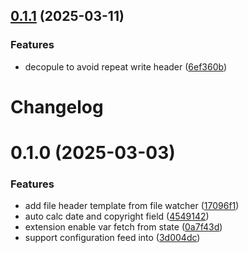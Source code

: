 

## [0.1.1](https://github.com/AlexRainHao/fileheader-neko-py/compare/0.1.0...0.1.1) (2025-03-11)


### Features

* decopule to avoid repeat write header ([6ef360b](https://github.com/AlexRainHao/fileheader-neko-py/commit/6ef360b1d64de11cc49a554158f192d336830cbb))

# Changelog

# 0.1.0 (2025-03-03)


### Features

* add file header template from file watcher ([17096f1](https://github.com/AlexRainHao/fileheader-neko-py/commit/17096f17d01be29f7f603d81aea0b76a7dd60065))
* auto calc date and copyright field ([4549142](https://github.com/AlexRainHao/fileheader-neko-py/commit/454914203cf3322e9aa9dcf4c5c7e8a84fd103a5))
* extension enable var fetch from state ([0a7f43d](https://github.com/AlexRainHao/fileheader-neko-py/commit/0a7f43d5430cf78f1b0c5eb5f33a1ea797d4aabf))
* support configuration feed into ([3d004dc](https://github.com/AlexRainHao/fileheader-neko-py/commit/3d004dcfb2530b4d51932a4789b2f55489b36149))
